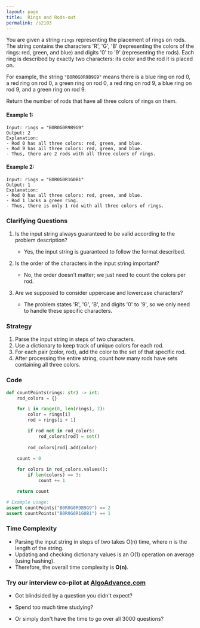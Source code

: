 ```yaml
---
layout: page
title:  Rings and Rods-out
permalink: /s2103
---
```


You are given a string `rings` representing the placement of rings on rods. The string contains the characters 'R', 'G', 'B' (representing the colors of the rings: red, green, and blue) and digits '0' to '9' (representing the rods). Each ring is described by exactly two characters: its color and the rod it is placed on.

For example, the string `"B0R0G0R9B9G9"` means there is a blue ring on rod 0, a red ring on rod 0, a green ring on rod 0, a red ring on rod 9, a blue ring on rod 9, and a green ring on rod 9.

Return the number of rods that have all three colors of rings on them.

#### Example 1:
```
Input: rings = "B0R0G0R9B9G9"
Output: 2
Explanation: 
- Rod 0 has all three colors: red, green, and blue.
- Rod 9 has all three colors: red, green, and blue.
- Thus, there are 2 rods with all three colors of rings.
```

#### Example 2:
```
Input: rings = "B0R0G0R1G0B1"
Output: 1
Explanation: 
- Rod 0 has all three colors: red, green, and blue.
- Rod 1 lacks a green ring. 
- Thus, there is only 1 rod with all three colors of rings.
```

### Clarifying Questions
1. Is the input string always guaranteed to be valid according to the problem description?
   - Yes, the input string is guaranteed to follow the format described.
   
2. Is the order of the characters in the input string important?
   - No, the order doesn’t matter; we just need to count the colors per rod.

3. Are we supposed to consider uppercase and lowercase characters?
   - The problem states 'R', 'G', 'B', and digits '0' to '9', so we only need to handle these specific characters.

### Strategy

1. Parse the input string in steps of two characters.
2. Use a dictionary to keep track of unique colors for each rod.
3. For each pair (color, rod), add the color to the set of that specific rod.
4. After processing the entire string, count how many rods have sets containing all three colors.
   
### Code

```python
def countPoints(rings: str) -> int:
    rod_colors = {}

    for i in range(0, len(rings), 2):
        color = rings[i]
        rod = rings[i + 1]

        if rod not in rod_colors:
            rod_colors[rod] = set()
        
        rod_colors[rod].add(color)
    
    count = 0

    for colors in rod_colors.values():
        if len(colors) == 3:
            count += 1

    return count

# Example usage:
assert countPoints("B0R0G0R9B9G9") == 2
assert countPoints("B0R0G0R1G0B1") == 1
```

### Time Complexity

- Parsing the input string in steps of two takes O(n) time, where n is the length of the string.
- Updating and checking dictionary values is an O(1) operation on average (using hashing).
- Therefore, the overall time complexity is **O(n)**.


### Try our interview co-pilot at [AlgoAdvance.com](https://algoAdvance.com)

- Got blindsided by a question you didn't expect?

- Spend too much time studying?

- Or simply don't have the time to go over all 3000 questions?


